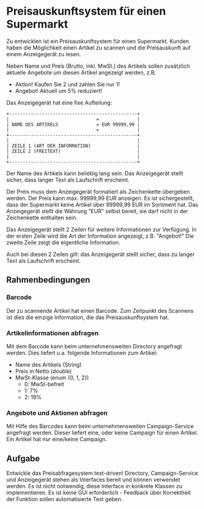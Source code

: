 Preisauskunftsystem für einen Supermarkt
========================================

Zu entwicklen ist ein Preisauskunftsystem für einen Supermarkt.
Kunden haben die Möglichkeit einen Artikel zu scannen und die
Preisauskunft auf einem Anzeigegerät zu lesen.

Neben Name und Preis (Brutto, inkl. MwSt.) des Artikels sollen
zusätzlich aktuelle Angebote um diesen Artikel angezeigt werden,
z.B.
* Aktion! Kaufen Sie 2 und zahlen Sie nur 1!
* Angebot! Aktuell um 5% reduziert!


Das Anzeigegerät hat eine fixe Aufteilung:
```
+-----------------------------------------------+
|                                =              |
| NAME DES ARTIKELS              = EUR 99999,99 |               
|                                =              |
+-----------------------------------------------+
|                                               |
| ZEILE 1 (ART DER INFORMATION)                 |
| ZEILE 2 (FREITEXT)                            |
|                                               |
+-----------------------------------------------+
```

Der Name des Artikels kann beliebig lang sein.
Das Anzeigegerät stellt sicher, dass langer Text
als Laufschrift erscheint.
 
Der Preis muss dem Anzeigegerät formatiert als Zeichenkette
übergeben werden. Der Preis kann max. 99999,99 EUR anzeigen.
Es ist sichergestellt, dass der Supermarkt keine Artikel über
99999,99 EUR im Sortiment hat.
Das Anzeigegerät stellt die Währung "EUR" selbst bereit, sie
darf nicht in der Zeichenkette enthalten sein.


Das Anzeigegerät stellt 2 Zeilen für weitere Informationen
zur Verfügung.
In der ersten Zeile wird die Art der Information angezeigt, z.B. "Angebot!"
Die zweite Zeile zeigt die eigentliche Information.

Auch bei diesen 2 Zeilen gilt: das Anzeigegerät stellt sicher, dass zu
langer Text als Laufschrift erscheint.


## Rahmenbedingungen

### Barcode
Der zu scannende Artikel hat einen Barcode.
Zum Zeitpunkt des Scannens ist dies die einzige Information, die das
Preisauskunftsystem hat.

### Artikelinformationen abfragen
Mit dem Barcode kann beim unternehmensweiten Directory angefragt werden.
Dies liefert u.a. folgende Informationen zum Artikel:

* Name des Artikels (String)
* Preis in Netto (double)
* MwSt-Klasse (enum {0, 1, 2})
  * 0: MwSt-befreit
  * 1: 7%
  * 2: 19%


### Angebote und Aktionen abfragen
Mit Hilfe des Barcodes kann beim unternehmensweiten Campaign-Service
angefragt werden. Dieser liefert eine, oder keine Campaign für einen
Artikel. Ein Artikel hat nur eine/keine Campaign.


## Aufgabe
Entwickle das Preisabfragesystem test-driven!
Directory, Campaign-Service und Anzeigegerät stehen als Interfaces bereit und können verwendet werden. Es ist nicht notwendig, diese Interface in konkrete Klassen zu implementieren.
Es ist keine GUI erforderlich - Feedback über Korrektheit der Funktion sollen
automatisierte Test geben.


